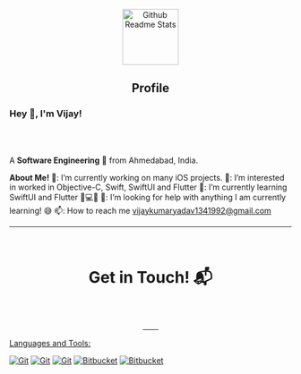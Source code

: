 <p align="center">
 <img width="100px" src="https://res.cloudinary.com/anuraghazra/image/upload/v1594908242/logo_ccswme.svg" align="center" alt="Github Readme Stats" />
 <h2 align="center">Profile</h2>
</p>

<h3 title="name"> Hey 👋, I'm Vijay!</h3>

<!-- <a href="https://www.linkedin.com/in/vijaykumar-yadav-325812a2/">
  <img align="left" alt="VijayYadav's LinkdeIN" width="22px" src="https://cdn.jsdelivr.net/npm/simple-icons@v3/icons/linkedin.svg" />
</a> -->


<br />
<br />

A **Software Engineering** 🚀 from Ahmedabad, India.

**About Me!**
🔭: I’m currently working on many iOS projects.
👀: I’m interested in worked in Objective-C, Swift, SwiftUI and Flutter
🌱: I’m currently learning SwiftUI and Flutter 🧠💻🤖
🤔: I’m looking for help with anything I am currently learning! 😅
📫: How to reach me vijaykumaryadav1341992@gmail.com


<hr>
<Br>
<h1 align="center">Get in Touch! 📬</h1>
<Br>
<p align="center">
<a href="https://www.linkedin.com/in/vijaykumar-yadav-325812a2/"> &nbsp;&nbsp;&nbsp;  <a href="https://raw.githubusercontent.com/github/explore/80688e429a7d4ef2fca1e82350fe8e3517d3494d/topics/google/google.png">    &nbsp;&nbsp;&nbsp;
</p>


Languages and Tools:

[![Git](https://img.shields.io/badge/Swift-FA7343?style=for-the-badge&logo=swift&logoColor=white&link=https://github.com/YadavJi13)](https://github.com/YadavJi13) 
[![Git](https://img.shields.io/badge/Dart-0175C2?style=for-the-badge&logo=dart&logoColor=white&link=https://github.com/YadavJi13)](https://github.com/YadavJi13) 
[![Git](https://img.shields.io/badge/-Git-black?style=flat&logo=git&link=https://github.com/YadavJi13)](https://github.com/YadavJi13) 
[![Bitbucket](https://img.shields.io/badge/-Bitbucket-blue?style=flat&logo=bitbucket&link=https://github.com/YadavJi13)](https://github.com/YadavJi13)
[![Bitbucket](https://img.shields.io/badge/Flutter-02569B?style=for-the-badge&logo=flutter&logoColor=white&link=https://github.com/YadavJi13)](https://github.com/YadavJi13)
   

 


<!---
YadavJi13/YadavJi13 is a ✨ special ✨ repository because its `README.md` (this file) appears on your GitHub profile.
You can click the Preview link to take a look at your changes.
--->
